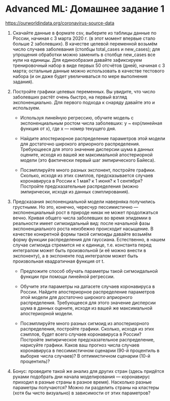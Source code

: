 # Advanced ML: Домашнее задание 1

https://ourworldindata.org/coronavirus-source-data

1. Скачайте данные в формате csv, выберите из таблицы данные по России, начиная с 3 марта 2020 г. (в этот момент впервые стало больше 2 заболевших). В качестве целевой переменной возьмём число случаев заболевания (столбцы total_cases и new_cases); для упрощения обработки можно заменить в столбце new_cases все нули на единицы. Для единообразия давайте зафиксируем тренировочный набор в виде первых 50 отсчётов (дней), начиная с 3 марта; остальные данные можно использовать в качестве тестового набора (и он даже будет увеличиваться по мере выполнения задания).

2. Постройте графики целевых переменных. Вы увидите, что число заболевших растёт очень быстро, на первый взгляд экспоненциально. Для первого подхода к снаряду давайте это и используем.

   - Используя линейную регрессию, обучите модель с экспоненциальным ростом числа заболевших: y ~ exp(линейная функция от x), где x — номер текущего дня.

   - Найдите апостериорное распределение параметров этой модели для достаточно широкого априорного распределения. Требующееся для этого значение дисперсии шума в данных оцените, исходя из вашей же максимальной апостериорной модели (это фактически первый шаг эмпирического Байеса).

   - Посэмплируйте много разных экспонент, постройте графики. Сколько, исходя из этих сэмплов, предсказывается случаев коронавируса в России к 1 мая? к 1 июня? к 1 сентября? Постройте предсказательные распределения (можно эмпирически, исходя из данных сэмплирования).
 
3. Предсказания экспоненциальной модели наверняка получились грустными. Но это, конечно, чересчур пессимистично — экспоненциальный рост в природе никак не может продолжаться вечно. Кривая общего числа заболевших во время эпидемии в реальности имеет сигмоидальный вид: после начальной фазы экспоненциального роста неизбежно происходит насыщение. В качестве конкретной формы такой сигмоиды давайте возьмём форму функции распределения для гауссиана. Естественно, в нашем случае сигмоида стремится не к единице, т.е. константа перед интегралом может быть произвольной (и её можно внести в экспоненту), а в экспоненте под интегралом может быть произвольная квадратичная функция от t.

   - Предложите способ обучать параметры такой сигмоидальной функции при помощи линейной регрессии.
 
    - Обучите эти параметры на датасете случаев коронавируса в России. Найдите апостериорное распределение параметров этой модели для достаточно широкого априорного распределения. Требующееся для этого значение дисперсии шума в данных оцените, исходя из вашей же максимальной апостериорной модели.
 
    - Посэмплируйте много разных сигмоид из апостериорного распределения, постройте графики. Сколько, исходя из этих сэмплов, будет всего случаев коронавируса в России? Постройте эмпирическое предсказательное распределение, нарисуйте графики. Каков ваш прогноз числа случаев коронавируса в пессимистичном сценарии (90-й процентиль в выборке числа случаев)? В оптимистичном сценарии (10-й процентиль)?
 
4. Бонус: проведите такой же анализ для других стран (здесь придётся руками подобрать дни начала моделирования — коронавирус приходил в разные страны в разное время). Насколько разные параметры получаются? Можно ли разделить страны на кластеры (хотя бы чисто визуально) в зависимости от этих параметров?

